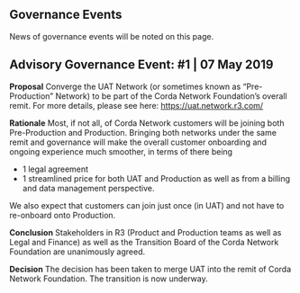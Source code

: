 Governance Events
-------------------

News of governance events will be noted on this page.

## Advisory Governance Event: #1 | 07 May 2019

**Proposal**
Converge the UAT Network (or sometimes known as “Pre-Production” Network) to be part of the Corda Network Foundation’s overall remit. For more details, please see here: https://uat.network.r3.com/

**Rationale**
Most, if not all, of Corda Network customers will be joining both Pre-Production and Production. 
Bringing both networks under the same remit and governance will make the overall customer onboarding and ongoing experience much smoother, in terms of there being 
-	1 legal agreement
-	1 streamlined price for both UAT and Production as well as from a billing and data management perspective.

We also expect that customers can join just once (in UAT) and not have to re-onboard onto Production. 

**Conclusion**
Stakeholders in R3 (Product and Production teams as well as Legal and Finance) as well as the Transition Board of the Corda Network Foundation are unanimously agreed. 

**Decision** 
The decision has been taken to merge UAT into the remit of Corda Network Foundation. The transition is now underway.
